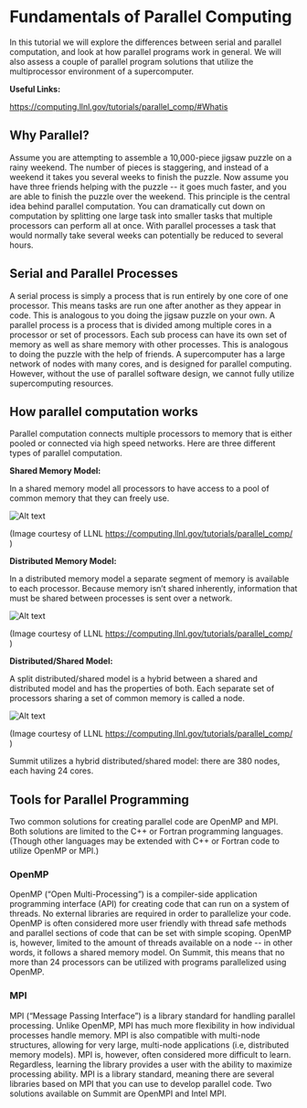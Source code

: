 # Fundamentals of Parallel Computing
In this tutorial we will explore the differences between serial and parallel computation, and look
at how parallel programs work in general. We will also assess a couple of parallel program
solutions that utilize the multiprocessor environment of a supercomputer.

__Useful Links:__

<https://computing.llnl.gov/tutorials/parallel_comp/#Whatis>

## Why Parallel?
Assume you are attempting to assemble a 10,000-piece jigsaw puzzle on a rainy weekend. The
number of pieces is staggering, and instead of a weekend it takes you several weeks to finish
the puzzle. Now assume you have three friends helping with the puzzle -- it goes much faster,
and you are able to finish the puzzle over the weekend.
This principle is the central idea behind parallel computation. You can dramatically cut down on
computation by splitting one large task into smaller tasks that multiple processors can perform
all at once. With parallel processes a task that would normally take several weeks can
potentially be reduced to several hours.

## Serial and Parallel Processes

A serial process is simply a process that is run entirely by one core of one processor. This
means tasks are run one after another as they appear in code. This is analogous to you doing
the jigsaw puzzle on your own.
A parallel process is a process that is divided among multiple cores in a processor or set of
processors. Each sub process can have its own set of memory as well as share memory with
other processes. This is analogous to doing the puzzle with the help of friends.
A supercomputer has a large network of nodes with many cores, and is designed for parallel
computing. However, without the use of parallel software design, we cannot fully utilize
supercomputing resources.

## How parallel computation works

Parallel computation connects multiple processors to memory that is either pooled or connected
via high speed networks. Here are three different types of parallel computation.

__Shared Memory Model:__

In a shared memory model all processors to have access to a pool of common memory that
they can freely use.

![Alt text](https://computing.llnl.gov/tutorials/parallel_comp/images/shared_mem.gif "shared_model")

(Image courtesy of LLNL <https://computing.llnl.gov/tutorials/parallel_comp/> )

__Distributed Memory Model:__

In a distributed memory model a separate segment of memory is available to each processor.
Because memory isn’t shared inherently, information that must be shared between processes is
sent over a network.

![Alt text](https://computing.llnl.gov/tutorials/parallel_comp/images/distributed_mem.gif "distributed_model")

(Image courtesy of LLNL <https://computing.llnl.gov/tutorials/parallel_comp/> )

__Distributed/Shared Model:__

A split distributed/shared model is a hybrid between a shared and distributed model and has the
properties of both. Each separate set of processors sharing a set of common memory is called a
node.

![Alt text](https://computing.llnl.gov/tutorials/parallel_comp/images/hybrid_mem2.gif "hybrid_model")

(Image courtesy of LLNL <https://computing.llnl.gov/tutorials/parallel_comp/> )

Summit utilizes a hybrid distributed/shared model: there are 380 nodes, each having 24 cores.

## Tools for Parallel Programming
Two common solutions for creating parallel code are OpenMP and MPI. Both solutions are
limited to the C++ or Fortran programming languages. (Though other languages may be
extended with C++ or Fortran code to utilize OpenMP or MPI.)

### OpenMP
OpenMP (“Open Multi-Processing”) is a compiler-side application programming interface (API)
for creating code that can run on a system of threads. No external libraries are required in order
to parallelize your code. OpenMP is often considered more user friendly with thread safe
methods and parallel sections of code that can be set with simple scoping.
OpenMP is, however, limited to the amount of threads available on a node -- in other words, it
follows a shared memory model. On Summit, this means that no more than 24 processors can
be utilized with programs parallelized using OpenMP.

### MPI
MPI (“Message Passing Interface”) is a library standard for handling parallel processing. Unlike
OpenMP, MPI has much more flexibility in how individual processes handle memory. MPI is also
compatible with multi-node structures, allowing for very large, multi-node applications (i.e,
distributed memory models). MPI is, however, often considered more difficult to learn.
Regardless, learning the library provides a user with the ability to maximize processing ability.
MPI is a library standard, meaning there are several libraries based on MPI that you can use to
develop parallel code. Two solutions available on Summit are OpenMPI and Intel MPI.

